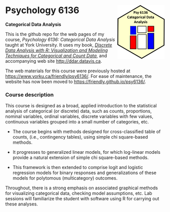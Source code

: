 # Psychology 6136 <img src="icons/psy6136-highres.png" align="right" width="150px"/>
**Categorical Data Analysis**

<!-- badges: start -->
<!-- badges: end -->


This is the github repo for the web pages of my course, *Psychology 6136: Categorical Data Analysis* taught at York University.
It uses my book, [*Discrete Data Analysis with R: Visualization and Modeling Techniques for Categorical and Count Data*](https://www.taylorfrancis.com/books/mono/10.1201/b19022/discrete-data-analysis-michael-friendly-david-meyer),
and accompanying web site http://ddar.datavis.ca.

The web materials for this course were previously hosted at
https://www.yorku.ca/friendly/psy6136/. For ease of maintenance, the website has now been moved
to https://friendly.github.io/psy6136/. 

### Course description

This course is designed as a broad, applied introduction to the statistical analysis of categorical (or discrete) data, such as counts, proportions, nominal variables, ordinal variables, discrete variables with few values, continuous variables grouped into a small number of categories, etc. 

* The course begins with methods designed for cross-classified table of counts, (i.e., contingency tables), using simple chi square-based methods. 

* It progresses to generalized linear models, for which log-linear models provide a natural extension of simple chi square-based methods. 

* This framework is then extended to comprise logit and logistic regression models for binary responses and generalizations of these models for polytomous (multicategory) outcomes.

Throughout, there is a strong emphasis on associated graphical methods for visualizing categorical data, checking model assumptions, etc. Lab sessions will familiarize the student with software using R for carrying out these analyses.



